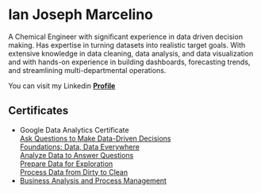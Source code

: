 # Ian Joseph Marcelino

A Chemical Engineer with significant experience in data driven
decision making. Has expertise in turning datasets into realistic target goals. With extensive knowledge in data cleaning, data analysis,
and data visualization and with hands-on experience in building dashboards, forecasting trends, and streamlining multi-departmental operations.

You can visit my Linkedin [**Profile**](https://www.linkedin.com/in/ian-joseph-marcelino-b11bb5153/)

## Certificates
* Google Data Analytics Certificate <br>
    [Ask Questions to Make Data-Driven Decisions](https://github.com/ianjosephm/IanMarcelino/blob/9ccff54192fca7875d33dc4b561c2e36dbaa5613/1.%20Ask%20Questions%20to%20Make%20Data-Driven%20Decisions.pdf) <br>
    [Foundations: Data, Data Everywhere](https://github.com/ianjosephm/IanMarcelino/blob/9ccff54192fca7875d33dc4b561c2e36dbaa5613/2.%20Foundations%20Data%2C%20Data.%20Everywhere.pdf)<br>
    [Analyze Data to Answer Questions](https://github.com/ianjosephm/IanMarcelino/blob/9ccff54192fca7875d33dc4b561c2e36dbaa5613/3.%20Analyze%20Data%20to%20Answer%20Questions.pdf)<br>
    [Prepare Data for Exploration](https://github.com/ianjosephm/IanMarcelino/blob/9ccff54192fca7875d33dc4b561c2e36dbaa5613/4.%20Prepare%20Data%20for%20Exploration.pdf)<br>
    [Process Data from Dirty to Clean](https://github.com/ianjosephm/IanMarcelino/blob/9ccff54192fca7875d33dc4b561c2e36dbaa5613/5.%20Process%20Data%20from%20Dirty%20to%20Clean.pdf)<br>
* [Business Analysis and Process Management](https://github.com/ianjosephm/IanMarcelino/blob/9ccff54192fca7875d33dc4b561c2e36dbaa5613/Business%20Analysis%20and%20Process%20Management.pdf)<br>


